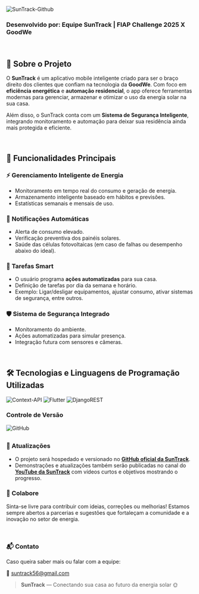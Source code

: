 ![SunTrack-Github](https://github.com/user-attachments/assets/821516b2-f61f-4b53-ad51-6fdbcdfd49f5)

### Desenvolvido por: Equipe SunTrack | FIAP Challenge 2025 X GoodWe

<br>

## 📱 Sobre o Projeto

O **SunTrack** é um aplicativo mobile inteligente criado para ser o braço direito dos clientes que confiam na tecnologia da **GoodWe**. Com foco em **eficiência energética** e **automação residencial**, o app oferece ferramentas modernas para gerenciar, armazenar e otimizar o uso da energia solar na sua casa.

Além disso, o SunTrack conta com um **Sistema de Segurança Inteligente**, integrando monitoramento e automação para deixar sua residência ainda mais protegida e eficiente.

<br>

## 🚀 Funcionalidades Principais

### ⚡ **Gerenciamento Inteligente de Energia**
- Monitoramento em tempo real do consumo e geração de energia.
- Armazenamento inteligente baseado em hábitos e previsões.
- Estatísticas semanais e mensais de uso.

### 🔔 **Notificações Automáticas**
- Alerta de consumo elevado.
- Verificação preventiva dos painéis solares.
- Saúde das células fotovoltaicas (em caso de falhas ou desempenho abaixo do ideal).

### 🧠 **Tarefas Smart**
- O usuário programa **ações automatizadas** para sua casa.
- Definição de tarefas por dia da semana e horário.
- Exemplo: Ligar/desligar equipamentos, ajustar consumo, ativar sistemas de segurança, entre outros.

### 🛡️ **Sistema de Segurança Integrado**
- Monitoramento do ambiente.
- Ações automatizadas para simular presença.
- Integração futura com sensores e câmeras.

<br>

## 🛠️ Tecnologias e Linguagens de Programação Utilizadas

![Context-API](https://img.shields.io/badge/React--Vite-000000?style=for-the-badge&logo=react)
![Flutter](https://img.shields.io/badge/Flutter-%2302569B.svg?style=for-the-badge&logo=Flutter&logoColor=white)
![DjangoREST](https://img.shields.io/badge/DJANGO-REST-ff1709?style=for-the-badge&logo=django&logoColor=white&color=ff1709&labelColor=gray)

### Controle de Versão
![GitHub](https://img.shields.io/badge/GitHub-181717.svg?style=for-the-badge&logo=GitHub&logoColor=white)

## 

### 📡 Atualizações

- O projeto será hospedado e versionado no **[GitHub oficial da SunTrack](https://github.com/suntrack-energy)**.
- Demonstrações e atualizações também serão publicadas no canal do **[YouTube da SunTrack](https://youtube.com/@SunTrack56)** com vídeos curtos e objetivos mostrando o progresso.

### 🤝 Colabore

Sinta-se livre para contribuir com ideias, correções ou melhorias! Estamos sempre abertos a parcerias e sugestões que fortaleçam a comunidade e a inovação no setor de energia.

<br>

### 📬 Contato

Caso queira saber mais ou falar com a equipe:

📧 suntrack56@gmail.com

> **SunTrack** — Conectando sua casa ao futuro da energia solar 🌞
